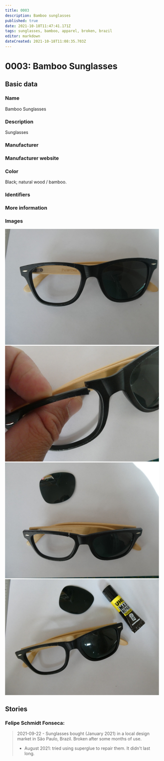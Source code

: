 ```yaml
---
title: 0003
description: Bamboo sunglasses
published: true
date: 2021-10-18T11:47:41.171Z
tags: sunglasses, bamboo, apparel, broken, brazil
editor: markdown
dateCreated: 2021-10-18T11:08:35.703Z
---
```


# 0003: Bamboo Sunglasses

## Basic data

### Name

Bamboo Sunglasses

### Description

Sunglasses

### Manufacturer

### Manufacturer website

### Color

Black; natural wood / bamboo.

### Identifiers

### More information

### Images

![](/things/0003/p1030438.jpg)
![](/things/0003/p1030439.jpg)
![](/things/0003/p1030440.jpg)
![](/things/0003/p1030454.jpg)

## Stories

### Felipe Schmidt Fonseca:

> 2021-09-22 - Sunglasses bought (January 2021) in a local design market in São Paulo, Brazil. Broken after some months of use.
>  - August 2021: tried using superglue to repair them. It didn't last long.